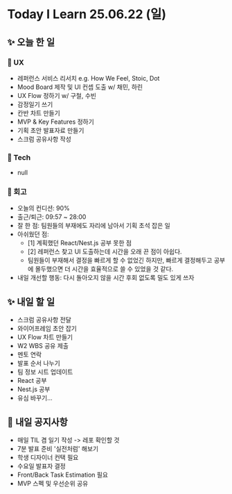 # Today I Learn 25.06.22 (일)

## ✨ 오늘 한 일
### 🔹 UX
 - 레퍼런스 서비스 리서치 e.g. How We Feel, Stoic, Dot
 - Mood Board 제작 및 UI 컨셉 도출 w/ 채민, 하린
 - UX Flow 정하기 w/ 구철, 수빈
 - 감정일기 쓰기
 - 칸반 차트 만들기
 - MVP & Key Features 정하기
 - 기획 초안 발표자료 만들기
 - 스크럼 공유사항 작성

### 🔸 Tech
 - null

### 📍 회고
* 오늘의 컨디션: 90%
* 출근/퇴근: 09:57 ~ 28:00
* 잘 한 점: 팀원들의 부재에도 자리에 남아서 기획 초석 잡은 일
* 아쉬웠던 점: 
    * [1] 계획했던 React/Nest.js 공부 못한 점
    * [2] 레퍼런스 찾고 UI 도출하는데 시간을 오래 끈 점이 아쉽다. 
    * 팀원들이 부재해서 결정을 빠르게 할 수 없었긴 하지만, 빠르게 결정해두고 공부에 몰두했으면 더 시간을 효율적으로 쓸 수 있었을 것 같다.
* 내일 개선할 행동: 다시 돌아오지 않을 시간 후회 없도록 밀도 있게 쓰자


## ✨ 내일 할 일
 - 스크럼 공유사항 전달
 - 와이어프레임 초안 잡기
 - UX Flow 차트 만들기
 - W2 WBS 공유 제출
 - 멘토 연락
 - 발표 순서 나누기
 - 팀 정보 시트 업데이트
 - React 공부
 - Nest.js 공부
 - 유심 바꾸기...


## 📢 내일 공지사항
 * 매일 TIL 겸 일기 작성 -> 레포 확인할 것
 * 7분 발표 준비 '실전처럼' 해보기
 * 학생 디자이너 컨택 필요
 * 수요일 발표자 결정
 * Front/Back Task Estimation 필요
 * MVP 스펙 및 우선순위 공유